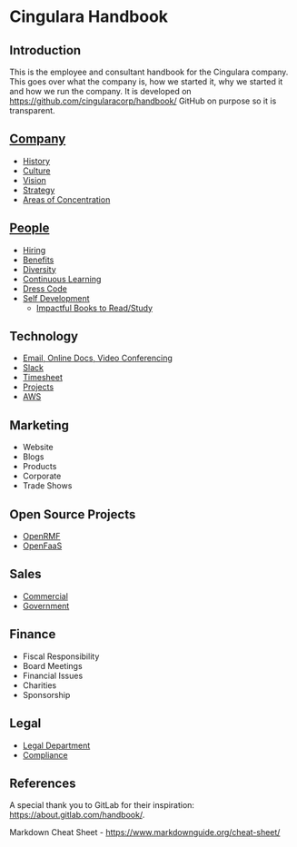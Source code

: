 # Cingulara Handbook


## Introduction
This is the employee and consultant handbook for the Cingulara company. This goes over what the company is, how we started it, why we started it and how we run the company. It is developed on https://github.com/cingularacorp/handbook/ GitHub on purpose so it is transparent. 

## [Company](https://github.com/cingularacorp/handbook/tree/master/company)
* [History](https://github.com/cingularacorp/handbook/tree/master/company#history)
* [Culture](https://github.com/cingularacorp/handbook/tree/master/company#culture)
* [Vision](https://github.com/cingularacorp/handbook/tree/master/company#vision)
* [Strategy](https://github.com/cingularacorp/handbook/tree/master/company#strategy)
* [Areas of Concentration](https://github.com/cingularacorp/handbook/tree/master/company#areas-of-concentration)

## [People](https://github.com/cingularacorp/handbook/tree/master/people)
* [Hiring](https://github.com/cingularacorp/handbook/tree/master/people#hiring)
* [Benefits](https://github.com/cingularacorp/handbook/tree/master/people#benefits)
* [Diversity](https://github.com/cingularacorp/handbook/tree/master/people#diversity)
* [Continuous Learning](https://github.com/cingularacorp/handbook/tree/master/people#continuous-learning)
* [Dress Code](https://github.com/cingularacorp/handbook/tree/master/people#dress-code)
* [Self Development](https://github.com/cingularacorp/handbook/tree/master/people#self-development)
    * [Impactful Books to Read/Study](https://github.com/cingularacorp/handbook/tree/master/people#impactful-books-to-readstudy)

## Technology
* [Email, Online Docs, Video Conferencing](https://github.com/cingularacorp/handbook/blob/master/technology/README.md#email-online-docs-video-conferencing)
* [Slack](https://github.com/cingularacorp/handbook/blob/master/technology/README.md#slack)
* [Timesheet](https://github.com/cingularacorp/handbook/blob/master/technology/README.md#timesheet)
* [Projects](https://github.com/cingularacorp/handbook/blob/master/technology/README.md#projects)
* [AWS](https://github.com/cingularacorp/handbook/blob/master/technology/README.md#aws)

## Marketing
* Website
* Blogs
* Products
* Corporate
* Trade Shows

## Open Source Projects
* [OpenRMF](https://github.com/cingularacorp/handbook/blob/master/opensource/README.md#openrmf)
* [OpenFaaS](https://github.com/cingularacorp/handbook/blob/master/opensource/README.md#openfaas)

## Sales
* [Commercial](https://github.com/cingularacorp/handbook/blob/master/sales/README.md#commercial)
* [Government](https://github.com/cingularacorp/handbook/blob/master/sales/README.md#government)

## Finance
* Fiscal Responsibility
* Board Meetings
* Financial Issues
* Charities
* Sponsorship

## Legal
* [Legal Department](https://github.com/cingularacorp/handbook/blob/master/legal/README.md#legal-department)
* [Compliance](https://github.com/cingularacorp/handbook/blob/master/legal/README.md#compliance)

## References
A special thank you to GitLab for their inspiration: https://about.gitlab.com/handbook/.

Markdown Cheat Sheet - https://www.markdownguide.org/cheat-sheet/